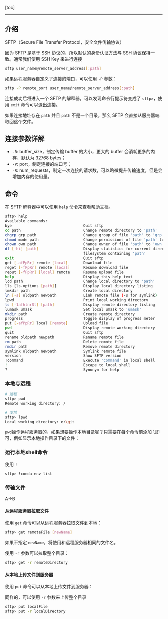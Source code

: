 [toc]

---
## 介绍

SFTP（Secure File Transfer Protocol，安全文件传输协议）

因为 SFTP 是基于 SSH 协议的，所以默认的身份认证方法与 SSH 协议保持一致。通常我们使用 SSH Key 来进行连接

```bash
sftp user_name@remote_server_address[:path]
```

如果远程服务器自定义了连接的端口，可以使用 `-P` 参数：

```bash
sftp -P remote_port user_name@remote_server_address[:path]
```

连接成功后将进入一个 SFTP 的解释器，可以发现命令行提示符变成了 `sftp>`，使用 `exit` 命令可以退出连接。

如果连接地址存在 `path` 并且 `path` 不是一个目录，那么 SFTP 会直接从服务器端取回这个文件。

## 连接参数详解

-   `-B`: buffer\_size，制定传输 buffer 的大小，更大的 buffer 会消耗更多的内存，默认为 32768 bytes；
-   `-P`: port，制定连接的端口号；
-   `-R`: num\_requests，制定一次连接的请求数，可以略微提升传输速度，但是会增加内存的使用量。
## 命令

在 SFTP 解释器中可以使用 `help` 命令来查看帮助文档。

```bash
sftp> help
Available commands:
bye                                Quit sftp
cd path                            Change remote directory to 'path'
chgrp grp path                     Change group of file 'path' to 'grp'
chmod mode path                    Change permissions of file 'path' to 'mode'
chown own path                     Change owner of file 'path' to 'own'
df [-hi] [path]                    Display statistics for current directory or
                                   filesystem containing 'path'
exit                               Quit sftp
get [-afPpRr] remote [local]       Download file
reget [-fPpRr] remote [local]      Resume download file
reput [-fPpRr] [local] remote      Resume upload file
help                               Display this help text
lcd path                           Change local directory to 'path'
lls [ls-options [path]]            Display local directory listing
lmkdir path                        Create local directory
ln [-s] oldpath newpath            Link remote file (-s for symlink)
lpwd                               Print local working directory
ls [-1afhlnrSt] [path]             Display remote directory listing
lumask umask                       Set local umask to 'umask'
mkdir path                         Create remote directory
progress                           Toggle display of progress meter
put [-afPpRr] local [remote]       Upload file
pwd                                Display remote working directory
quit                               Quit sftp
rename oldpath newpath             Rename remote file
rm path                            Delete remote file
rmdir path                         Remove remote directory
symlink oldpath newpath            Symlink remote file
version                            Show SFTP version
!command                           Execute 'command' in local shell
!                                  Escape to local shell
?                                  Synonym for help
```

### 本地与远程

```bash
# 远程
sftp> pwd
Remote working directory: /

# 本地
sftp> lpwd
Local working directory: e:\git
```
`pwd`操作远程服务器的，如果想要操作本地目录呢？只需要在每个命令前添加 `l`即可，例如显示本地操作目录下的文件：

### 运行本地shell命令

使用 `!` 
```bash
sftp> !conda env list
```

### 传输文件

A->B

#### 从远程服务器拉取文件

使用 `get` 命令可以从远程服务器拉取文件到本地：

```bash
sftp> get remoteFile [newName]
```

如果不指定 `newName`，将使用和远程服务器相同的文件名。

使用 `-r` 参数可以拉取整个目录：

```bash
sftp> get -r remoteDirectory
```

#### 从本地上传文件到服务器

使用 `put` 命令可以从本地上传文件到服务器：

同样的，可以使用 `-r` 参数来上传整个目录

```bash
sftp> put localFile
sftp> put -r localDirectory
```
